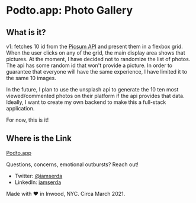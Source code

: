 # Podto.app: Photo Gallery

## What is it?
v1: fetches 10 id from the <a href='https://picsum.photos/'>Picsum API</a> and present them in a flexbox grid.
When the user clicks on any of the grid, the main display area shows that pictures.
At the moment, I have decided not to randomize the list of photos. The api has some random id that won't provide a picture. In order to guarantee that everyone will have the same experience, I have limited it to the same 10 images.

In the future, I plan to use the unsplash api to generate the 10 ten most viewed/commented photos on their platform if the api provides that data. Ideally, I want to create my own backend to make this a full-stack application.

For now, this is it! 

## Where is the Link
<a href="https://iamserda.github.io/podtogallery/" target="_blank">Podto.app</a>


Questions, concerns, emotional outbursts? Reach out!
- Twitter: <a href="https://twitter.com/iamserda">@iamserda</a>
- LinkedIn: <a href="https://linkedin.com/in/iamserda" target="_blank">iamserda</a>

Made with ❤️ in Inwood, NYC. Circa March 2021.